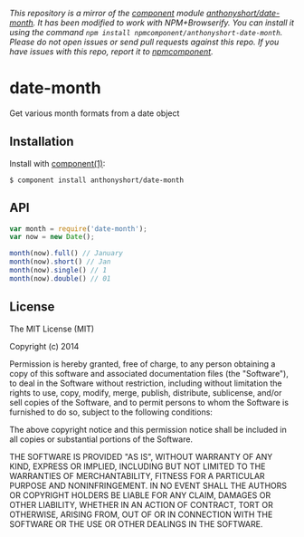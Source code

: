 *This repository is a mirror of the [component](http://component.io) module [anthonyshort/date-month](http://github.com/anthonyshort/date-month). It has been modified to work with NPM+Browserify. You can install it using the command `npm install npmcomponent/anthonyshort-date-month`. Please do not open issues or send pull requests against this repo. If you have issues with this repo, report it to [npmcomponent](https://github.com/airportyh/npmcomponent).*

# date-month

  Get various month formats from a date object

## Installation

  Install with [component(1)](http://component.io):

    $ component install anthonyshort/date-month

## API

```js
var month = require('date-month');
var now = new Date();

month(now).full() // January
month(now).short() // Jan
month(now).single() // 1
month(now).double() // 01
```


## License

  The MIT License (MIT)

  Copyright (c) 2014 <copyright holders>

  Permission is hereby granted, free of charge, to any person obtaining a copy
  of this software and associated documentation files (the "Software"), to deal
  in the Software without restriction, including without limitation the rights
  to use, copy, modify, merge, publish, distribute, sublicense, and/or sell
  copies of the Software, and to permit persons to whom the Software is
  furnished to do so, subject to the following conditions:

  The above copyright notice and this permission notice shall be included in
  all copies or substantial portions of the Software.

  THE SOFTWARE IS PROVIDED "AS IS", WITHOUT WARRANTY OF ANY KIND, EXPRESS OR
  IMPLIED, INCLUDING BUT NOT LIMITED TO THE WARRANTIES OF MERCHANTABILITY,
  FITNESS FOR A PARTICULAR PURPOSE AND NONINFRINGEMENT. IN NO EVENT SHALL THE
  AUTHORS OR COPYRIGHT HOLDERS BE LIABLE FOR ANY CLAIM, DAMAGES OR OTHER
  LIABILITY, WHETHER IN AN ACTION OF CONTRACT, TORT OR OTHERWISE, ARISING FROM,
  OUT OF OR IN CONNECTION WITH THE SOFTWARE OR THE USE OR OTHER DEALINGS IN
  THE SOFTWARE.